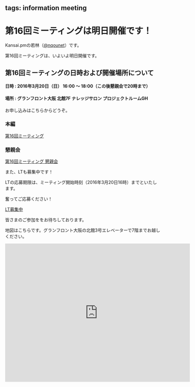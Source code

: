tags: information meeting
---
# 第16回ミーティングは明日開催です！

Kansai.pmの若林（[@nqounet](https://twitter.com/nqounet)）です。

第16回ミーティングは、いよいよ明日開催です。

## 第16回ミーティングの日時および開催場所について

#### 日時 : 2016年3月20日（日） 16:00 〜 18:00（この後懇親会で20時まで）
#### 場所 : グランフロント大阪 北館7F ナレッジサロン プロジェクトルームGH

お申し込みはこちらからどうぞ。

### 本編

<a data-width="600" class="doorkeeper-registration-widget" href="https://kansai-perl-mongers.doorkeeper.jp/events/38920">第16回ミーティング</a><script src="http://widgets.doorkeeper.jp/w/widget.js"></script>

### 懇親会

<a data-width="600" class="doorkeeper-registration-widget" href="https://kansai-perl-mongers.doorkeeper.jp/events/40456">第16回ミーティング 懇親会</a><script src="http://widgets.doorkeeper.jp/w/widget.js"></script>

また、LTも募集中です！

LTの応募期限は、ミーティング開始時刻（2016年3月20日16時）までといたします。

奮ってご応募ください！

<div class="text-center">
    <a href="https://github.com/kansai-pm/issues/issues/5" class="btn btn-lg btn-primary btn-block">LT募集中</a>
</div>

皆さまのご参加ををお待ちしております。

地図はこちらです。グランフロント大阪の北館3号エレベーターで7階までお越しください。

<iframe src="https://www.google.com/maps/embed?pb=!1m18!1m12!1m3!1d104959.21057494337!2d135.42444789306074!3d34.705802162309425!2m3!1f0!2f0!3f0!3m2!1i1024!2i768!4f13.1!3m3!1m2!1s0x6000e68bfdc842eb%3A0x1a8de1d56168fdcd!2z44OK44Os44OD44K444K144Ot44Oz!5e0!3m2!1sja!2sjp!4v1454603299066" width="600" height="450" frameborder="0" style="border:0" allowfullscreen></iframe>
